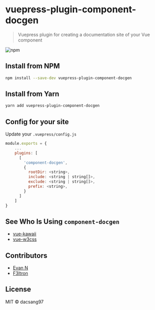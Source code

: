 # vuepress-plugin-component-docgen

> Vuepress plugin for creating a documentation site of your Vue component

![npm](https://img.shields.io/npm/v/vuepress-plugin-component-docgen.svg?style=flat-square)

## Install from NPM

```bash
npm install --save-dev vuepress-plugin-component-docgen
```

## Install from Yarn

```bash
yarn add vuepress-plugin-component-docgen
```

## Config for your site

Update your `.vuepress/config.js`

```js
module.exports = {
    ...
    plugins: [
      [
        'component-docgen',
        {
          rootDir: <string>,
          include: <string | string[]>,
          exclude: <string | string[]>,
          prefix: <string>,
        }
      ]
    ]
}
```

## See Who Is Using `component-docgen`

- [vue-kawaii](https://github.com/youngtailors/vue-kawaii)
- [vue-w3css](https://github.com/f3ltron/vuew3css)

## Contributors

- [Evan N](https://github.com/dacsang97)
- [F3ltron](https://github.com/f3ltron/)

## License

MIT &copy; dacsang97

